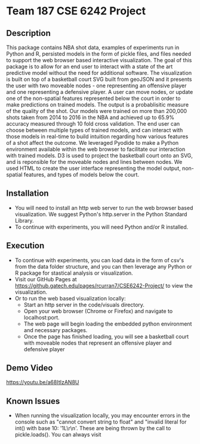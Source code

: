 # Team 187 CSE 6242 Project
## Description
  This package contains NBA shot data, examples of experiments run in Python and R, persisted models in the form of pickle files, and files needed to support the web browser based interactive visualization. The goal of this package is to allow for an end user to interact with a state of the art predictive model without the need for additional software. The visualization is built on top of a basketball court SVG built from geoJSON and it presents the user with two moveable nodes - one representing an offensive player and one representing a defensive player. A user can move nodes, or update one of the non-spatial features represented below the court in order to make predictions on trained models. The output is a probablisitic measure of the quality of the shot. Our models were trained on more than 200,000 shots taken from 2014 to 2016 in the NBA and achieved up to 65.9% accuracy measured through 10 fold cross validation. The end user can choose between multiple types of trained models, and can interact with those models in real-time to build intuition regarding how various features of a shot affect the outcome.
  We leveraged Pyodide to make a Python environment available within the web browser to facilitate our interaction with trained models. D3 is used to project the basketball court onto an SVG, and is reponsible for the moveable nodes and lines between nodes. We used HTML to create the user interface representing the model output, non-spatial features, and types of models below the court.

## Installation
- You will need to install an http web server to run the web browser based visualization. We suggest Python's http.server in the Python Standard Library.
- To continue with experiments, you will need Python and/or R installed. 

## Execution
- To continue with experiments, you can load data in the form of csv's from the data folder structure, and you can then leverage any Python or R package for stastical analysis or visualization.
- Visit our GitHub Pages at https://github.gatech.edu/pages/rcurran7/CSE6242-Project/ to view the visualization.
- Or to run the web based visualization locally:
  - Start an http server in the code/visuals directory.
  - Open your web browser (Chrome or Firefox) and navigate to localhost:port.
  - The web page will begin loading the embedded python environment and necessary packages.
  - Once the page has finished loading, you will see a basketball court with moveable nodes that represent an offensive player and defensive player

## Demo Video
https://youtu.be/a68ItIzAN8U

## Known Issues
- When running the visualization locally, you may encounter errors in the console such as "cannot convert string to float" and "invalid literal for int() with base 10: '1L\r\n'. These are being thrown by the call to pickle.loads(). You can always visit 

